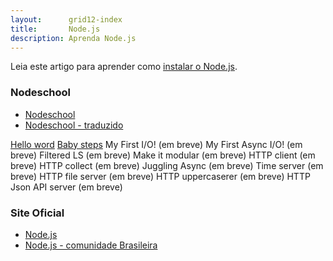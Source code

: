 ```yaml
---
layout:      grid12-index
title:       Node.js
description: Aprenda Node.js
---
```



Leia este artigo para aprender como [instalar o Node.js](/linux/cookbook/nodejs/).


### Nodeschool

- [Nodeschool](http://nodejs.org/ "link-externo")
- [Nodeschool - traduzido](https://github.com/lucasfcosta/learnyounode-pt-br "link-externo")

<div class="list-group">
    <a href="/node.js/ns-01-hello-word/" class="list-group-item">Hello word</a>
    <a href="/node.js/ns-02-baby-steps/" class="list-group-item">Baby steps</a>
    <a class="list-group-item">My First I/O! (em breve)</a>
    <a class="list-group-item">My First Async I/O! (em breve)</a>
    <a class="list-group-item">Filtered LS (em breve)</a>
    <a class="list-group-item">Make it modular (em breve)</a>
    <a class="list-group-item">HTTP client (em breve)</a>
    <a class="list-group-item">HTTP collect (em breve)</a>
    <a class="list-group-item">Juggling Async (em breve)</a>
    <a class="list-group-item">Time server (em breve)</a>
    <a class="list-group-item">HTTP file server (em breve)</a>
    <a class="list-group-item">HTTP uppercaserer (em breve)</a>
    <a class="list-group-item">HTTP Json API server (em breve)</a>
</div> 



### Site Oficial

- [Node.js](http://nodejs.org/ "link-externo")
- [Node.js - comunidade Brasileira](http://nodebr.com/ "link-externo")